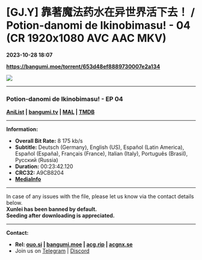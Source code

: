 # [GJ.Y] 靠著魔法药水在异世界活下去！ / Potion-danomi de Ikinobimasu! - 04 (CR 1920x1080 AVC AAC MKV)

**2023-10-28 18:07**

**https://bangumi.moe/torrent/653d48ef8889730007e2a134**

![](https://img1.ak.crunchyroll.com/i/spire3-tmb/67eb8904ba9691a888605f78cf69e48f1698508588_full.jpg)

* * *

### **__Potion-danomi de Ikinobimasu!__** - EP 04

**[AniList](https://anilist.co/anime/161992) | [bangumi.tv](https://bgm.tv/subject/421643) | [MAL](https://myanimelist.net/anime/54616) | [TMDB](https://www.themoviedb.org/tv/221148)**

* * *

**Information:**

*   **Overall Bit Rate:** 8 175 kb/s
*   **Subtitle:** Deutsch (Germany), English (US), Español (Latin America), Español (España), Français (France), Italian (Italy), Português (Brasil), Русский (Russia)
*   **Duration:** 00:23:42.120
*   **CRC32:** A9CB8204
*   **[MediaInfo](https://rr1---nfo.raws.dev/%5BGJ.Y%5D%20Potion-danomi%20de%20Ikinobimasu%21%20-%2004%20%28CR%201920x1080%20AVC%20AAC%20MKV%29%20%5BA9CB8204%5D.mkv.nfo)**

* * *

In case of any issues with the file, please let us know via the contact details below.  
**Xunlei has been banned by default.**  
**Seeding after downloading is appreciated.**

* * *

**Contact:**

*   **Rel: [ouo.si](https://ouo.si/user/BraveSail) | [bangumi.moe](https://bangumi.moe/search/63e4b7585fa12c0007949b88) | [acg.rip](https://acg.rip/user/5570) | [acgnx.se](https://share.acgnx.se/user-529-1.html)**
*   Join us on [Telegram](https://kirara-fantasia.moe/telegram) | [Discord](https://kirara-fantasia.moe/discord)